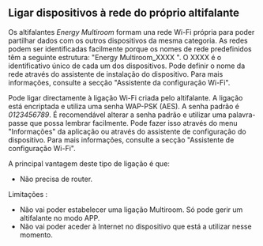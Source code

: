## Ligar dispositivos à rede do próprio altifalante

Os altifalantes *Energy Multiroom* formam una rede Wi-Fi própria para poder partilhar dados com os outros dispositivos da mesma categoria. As redes podem ser identificadas facilmente porque os nomes de rede predefinidos têm a seguinte estrutura: "Energy Multiroom_XXXX ". O XXXX é o identificativo único de cada um dos dispositivos. Pode definir o nome da rede através do assistente de instalação do dispositivo. Para mais informações, consulte a secção "Assistente da configuração Wi-Fi".

Pode ligar directamente à ligação Wi-Fi criada pelo altifalante. A ligação está encriptada e utiliza uma senha WAP-PSK (AES). A senha padrão é *0123456789*. É recomendável alterar a senha padrão e utilizar uma palavra-passe que possa lembrar facilmente. Pode fazer isso através do menu "Informações" da aplicação ou através do assistente de configuração do dispositivo. Para mais informações, consulte a secção "Assistente de configuração Wi-Fi". 

A principal vantagem deste tipo de ligação é que: 
- Não precisa de router.

Limitações :
- Não vai poder estabelecer uma ligação Multiroom. Só pode gerir um altifalante no modo APP.
- Não vai poder aceder à Internet no dispositivo que está a utilizar nesse momento.
